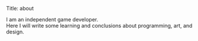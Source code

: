 Title: about

I am an independent game developer.  
Here I will write some learning and conclusions about programming, art, and design.